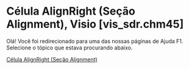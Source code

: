
# Célula AlignRight (Seção Alignment), Visio [vis_sdr.chm45]

Olá! Você foi redirecionado para uma das nossas páginas de Ajuda F1. Selecione o tópico que estava procurando abaixo.

[Célula AlignRight (Seção Alignment)](http://msdn.microsoft.com/library/c6d298a4-1602-a53c-bb5d-2ef16b43f722%28Office.15%29.aspx)
